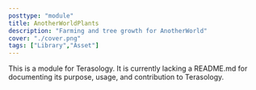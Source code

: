```yaml
---
posttype: "module" 
title: AnotherWorldPlants
description: "Farming and tree growth for AnotherWorld"
cover: "./cover.png"
tags: ["Library","Asset"]
---
```

This is a module for Terasology. It is currently lacking a README.md for documenting its purpose, usage, and contribution to Terasology.